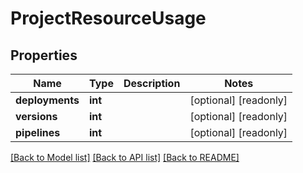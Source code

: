 # ProjectResourceUsage

## Properties
Name | Type | Description | Notes
------------ | ------------- | ------------- | -------------
**deployments** | **int** |  | [optional] [readonly] 
**versions** | **int** |  | [optional] [readonly] 
**pipelines** | **int** |  | [optional] [readonly] 

[[Back to Model list]](../README.md#documentation-for-models) [[Back to API list]](../README.md#documentation-for-api-endpoints) [[Back to README]](../README.md)


